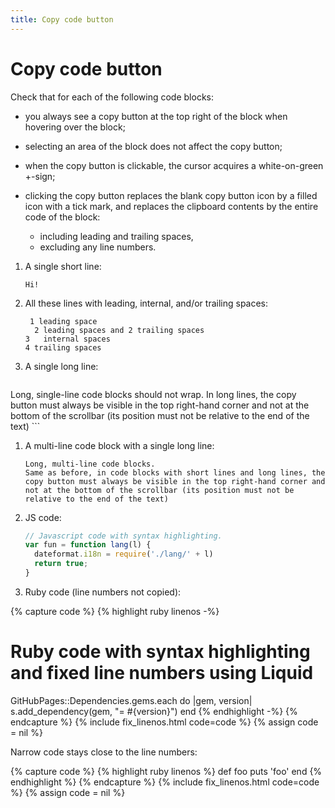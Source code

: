 ```yaml
---
title: Copy code button
---
```


# Copy code button

Check that for each of the following code blocks:

- you always see a copy button at the top right of the block when hovering over the block;

- selecting an area of the block does not affect the copy button;

- when the copy button is clickable, the cursor acquires a white-on-green +-sign;

- clicking the copy button replaces the blank copy button icon by a filled icon with a tick mark,
  and replaces the clipboard contents by the entire code of the block:
  
  - including leading and trailing spaces,
  - excluding any line numbers.

1.  A single short line:

    ```
    Hi!
    ```

1.  All these lines with leading, internal, and/or trailing spaces:

    ```
     1 leading space
      2 leading spaces and 2 trailing spaces  
    3   internal spaces
    4 trailing spaces    
    ```

1.  A single long line:
    
    ```
Long, single-line code blocks should not wrap. In long lines, the copy button must always be visible in the top right-hand corner and not at the bottom of the scrollbar (its position must not be relative to the end of the text)
    ```

1.  A multi-line code block with a single long line:

    ```
    Long, multi-line code blocks.
    Same as before, in code blocks with short lines and long lines, the copy button must always be visible in the top right-hand corner and not at the bottom of the scrollbar (its position must not be relative to the end of the text)
    ```

1.  JS code:

    ```js
    // Javascript code with syntax highlighting.
    var fun = function lang(l) {
      dateformat.i18n = require('./lang/' + l)
      return true;
    }
    ```

1.  Ruby code (line numbers not copied):

{% capture code %}
{% highlight ruby linenos -%}
# Ruby code with syntax highlighting and fixed line numbers using Liquid
GitHubPages::Dependencies.gems.each do |gem, version|
  s.add_dependency(gem, "= #{version}")
end
{% endhighlight -%}
{% endcapture %}
{% include fix_linenos.html code=code %}
{% assign code = nil %}

Narrow code stays close to the line numbers:

{% capture code %}
{% highlight ruby linenos %}
def foo
  puts 'foo'
end
{% endhighlight %}
{% endcapture %}
{% include fix_linenos.html code=code %}
{% assign code = nil %}
